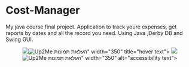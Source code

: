 # Cost-Manager

My java course final project.
Application to track youre expenses, get reports by dates and all the record you need.
Using Java ,Derby DB and Swing GUI.

<p align="center">
  <img src="<a href="http://www.up2me.co.il/v.php?file=46792253.png"><img src="http://www.up2me.co.il/thumbs/46792253.png" alt="Up2Me העלאת תמונות"  border="0" /></a>" width="350" title="hover text">
  <img src="<a href="http://www.up2me.co.il/v.php?file=46792253.png"><img src="http://www.up2me.co.il/thumbs/46792253.png" alt="Up2Me העלאת תמונות"  border="0" /></a>" width="350" alt="accessibility text">
</p>
